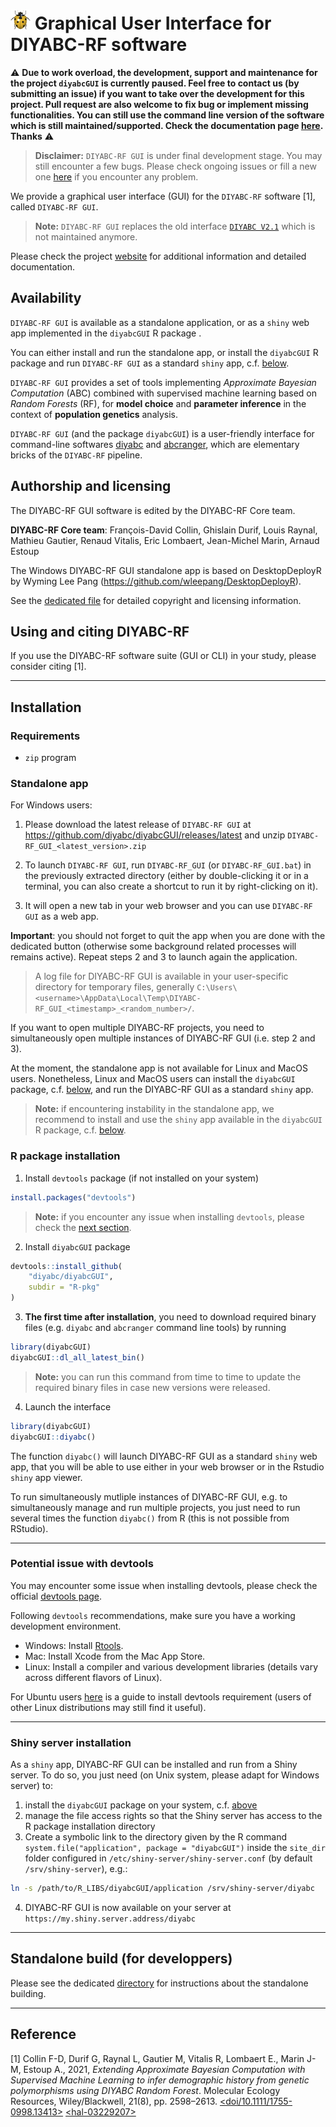 # ![icon](man/figures/coccicon_32x32.png) Graphical User Interface for DIYABC-RF software

⚠️ **Due to work overload, the development, support and maintenance for the project `diyabcGUI` is currently paused. Feel free to contact us (by submitting an issue) if you want to take over the development for this project. Pull request are also welcome to fix bug or implement missing functionalities. You can still use the command line version of the software which is still maintained/supported. Check the documentation page [here](https://diyabc.github.io/cli/). Thanks** ⚠️

> **Disclaimer:** `DIYABC-RF GUI` is under final development stage. You may still encounter a few bugs. Please check ongoing issues or fill a new one [here](https://github.com/diyabc/diyabcGUI/issues) if you encounter any problem.

We provide a graphical user interface (GUI) for the `DIYABC-RF` software [1], called `DIYABC-RF GUI`.

> **Note:** `DIYABC-RF GUI` replaces the old interface [`DIYABC V2.1`](https://diyabc.github.io/old/) which is not maintained anymore.

Please check the project [website](https://diyabc.github.io/) for additional information and detailed documentation.

## Availability

`DIYABC-RF GUI` is available as a standalone application, or as a `shiny` web app implemented in the `diyabcGUI` R package .

You can either install and run the standalone app, or install the `diyabcGUI` R package and run `DIYABC-RF GUI` as a standard `shiny` app, c.f. [below](#r-package-installation).

`DIYABC-RF GUI` provides a set of tools implementing *Approximate Bayesian Computation* (ABC) combined with supervised machine learning based on *Random Forests* (RF), for **model choice** and **parameter inference** in the context of **population genetics** analysis.

`DIYABC-RF GUI` (and the package `diyabcGUI`) is a user-friendly interface for command-line softwares [diyabc](https://github.com/diyabc/diyabc) and [abcranger](<https://github.com/diyabc/abcranger>), which are elementary bricks of the `DIYABC-RF` pipeline.

## Authorship and licensing

The DIYABC-RF GUI software is edited by the DIYABC-RF Core team.

**DIYABC-RF Core team**: François-David Collin, Ghislain Durif, Louis Raynal, 
Mathieu Gautier, Renaud Vitalis, Eric Lombaert, Jean-Michel Marin, Arnaud Estoup

The Windows DIYABC-RF GUI standalone app is based on DesktopDeployR by Wyming Lee Pang (https://github.com/wleepang/DesktopDeployR).

See the [dedicated file](./COPYRIGHTS) for detailed copyright and licensing information.

## Using and citing DIYABC-RF

If you use the DIYABC-RF software suite (GUI or CLI) in your study, please consider citing [1].

---

## Installation

### Requirements

- `zip` program

### Standalone app

For Windows users:

1. Please download the latest release of `DIYABC-RF GUI` at <https://github.com/diyabc/diyabcGUI/releases/latest> and unzip `DIYABC-RF_GUI_<latest_version>.zip`

2. To launch `DIYABC-RF GUI`, run `DIYABC-RF_GUI` (or `DIYABC-RF_GUI.bat`) in the previously extracted directory (either by double-clicking it or in a terminal, you can also create a shortcut to run it by right-clicking on it).

3. It will open a new tab in your web browser and you can use `DIYABC-RF GUI` as a web app.

**Important**: you should not forget to quit the app when you are done with the dedicated button (otherwise some background related processes will remains active). Repeat steps 2 and 3 to launch again the application.

> A log file for DIYABC-RF GUI is available in your user-specific directory for temporary files, generally `C:\Users\<username>\AppData\Local\Temp\DIYABC-RF_GUI_<timestamp>_<random_number>/`.

If you want to open multiple DIYABC-RF projects, you need to simultaneously open multiple instances of DIYABC-RF GUI (i.e. step 2 and 3).

At the moment, the standalone app is not available for Linux and MacOS users. Nonetheless, Linux and MacOS users can install the `diyabcGUI` package, c.f. [below](#r-package-installation), and 
run the DIYABC-RF GUI as a standard `shiny` app.

> **Note:** if encountering instability in the standalone app, we recommend to install and use the `shiny` app available in the `diyabcGUI` R package, c.f. [below](#r-package-installation).


### R package installation

1. Install `devtools` package (if not installed on your system)
```R
install.packages("devtools")
```

> **Note:** if you encounter any issue when installing `devtools`, please check the [next section](#potential-issue-with-devtools).

2. Install `diyabcGUI` package
```R
devtools::install_github(
    "diyabc/diyabcGUI",
    subdir = "R-pkg"
)
```

3. **The first time after installation**, you need to download required binary files (e.g. `diyabc` and `abcranger` command line tools) by running
```R
library(diyabcGUI)
diyabcGUI::dl_all_latest_bin()
```

> **Note:** you can run this command from time to time to update the required binary files in case new versions were released.

4. Launch the interface
```R
library(diyabcGUI)
diyabcGUI::diyabc()
```

The function `diyabc()` will launch DIYABC-RF GUI as a standard `shiny` web app, that you will be able to use either in your web browser or in the Rstudio `shiny` app viewer.

To run simultaneously mutliple instances of DIYABC-RF GUI, e.g. to simultaneously manage and run multiple projects, you just need to run several times the function `diyabc()` from R (this is not possible from RStudio).

---

### Potential issue with devtools

You may encounter some issue when installing devtools, please check the official 
[devtools page](https://github.com/r-lib/devtools).

Following `devtools` recommendations, make sure you have a working development environment.

- Windows: Install [Rtools](https://cran.r-project.org/bin/windows/Rtools/).
- Mac: Install Xcode from the Mac App Store.
- Linux: Install a compiler and various development libraries (details vary across different flavors of Linux).

For Ubuntu users [here](https://www.digitalocean.com/community/tutorials/how-to-install-r-packages-using-devtools-on-ubuntu-18-04) is a guide to install devtools requirement (users of other Linux distributions may still find it useful).

---

### Shiny server installation

As a `shiny` app, DIYABC-RF GUI can be installed and run from a Shiny server. To do so, you just need (on Unix system, please adapt for Windows server) to:

1. install the `diyabcGUI` package on your system, c.f. [above](#r-package-installation)
2. manage the file access rights so that the Shiny server has access to the R package installation directory
3. Create a symbolic link to the directory given by the R command `system.file("application", package = "diyabcGUI")` inside the `site_dir` folder configured in `/etc/shiny-server/shiny-server.conf` (by default `/srv/shiny-server`), e.g.:
```bash
ln -s /path/to/R_LIBS/diyabcGUI/application /srv/shiny-server/diyabc
```
4. DIYABC-RF GUI is now available on your server at `https://my.shiny.server.address/diyabc`

---

## Standalone build (for developpers)

Please see the dedicated [directory](build/README.md) for instructions about the standalone building.

---

## Reference

[1] Collin F-D, Durif G, Raynal L, Gautier M, Vitalis R, Lombaert E., Marin J-M, Estoup A., 2021, _Extending Approximate Bayesian Computation with Supervised Machine Learning to infer demographic history from genetic polymorphisms using DIYABC Random Forest_. Molecular Ecology Resources, Wiley/Blackwell, 21(8), pp. 2598–2613. [\<doi/10.1111/1755-0998.13413\>](https://dx.doi.org/10.1111/1755-0998.13413) [\<hal-03229207\>](https://hal.inrae.fr/hal-03229207)
